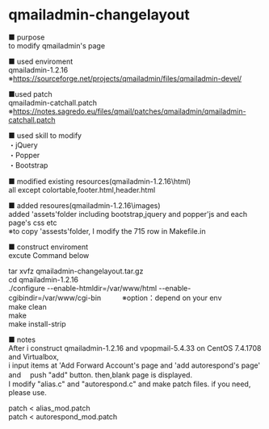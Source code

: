 # qmailadmin-changelayout

■ purpose  
to modify qmailadmin's page  

■ used enviroment  
qmailadmin-1.2.16  
※https://sourceforge.net/projects/qmailadmin/files/qmailadmin-devel/  

■used patch  
qmailadmin-catchall.patch  
※https://notes.sagredo.eu/files/qmail/patches/qmailadmin/qmailadmin-catchall.patch  

■ used skill to modify  
・jQuery  
・Popper  
・Bootstrap  

■ modified existing resources(qmailadmin-1.2.16\html)  
all except colortable,footer.html,header.html  

■ added resoures(qmailadmin-1.2.16\images\)  
added 'assets'folder including bootstrap,jquery and popper'js and each page's css etc  
※to copy 'assests'folder, I modify the 715 row in Makefile.in  

■ construct enviroment  
excute Command below  

tar xvfz  qmailadmin-changelayout.tar.gz  
cd qmailadmin-1.2.16  
./configure  --enable-htmldir=/var/www/html  --enable-cgibindir=/var/www/cgi-bin　　　※option：depend on your env  
make clean  
make  
make install-strip  

■ notes  
After i construct qmailadmin-1.2.16 and vpopmail-5.4.33 on CentOS 7.4.1708 and Virtualbox,  
i input items at 'Add Forward Account's page and 'add autorespond's page' and 　push "add" button.
then,blank page is displayed.  
I modify "alias.c" and "autorespond.c" and make patch files.  if you need, please use.  

patch < alias_mod.patch  
patch < autorespond_mod.patch  
